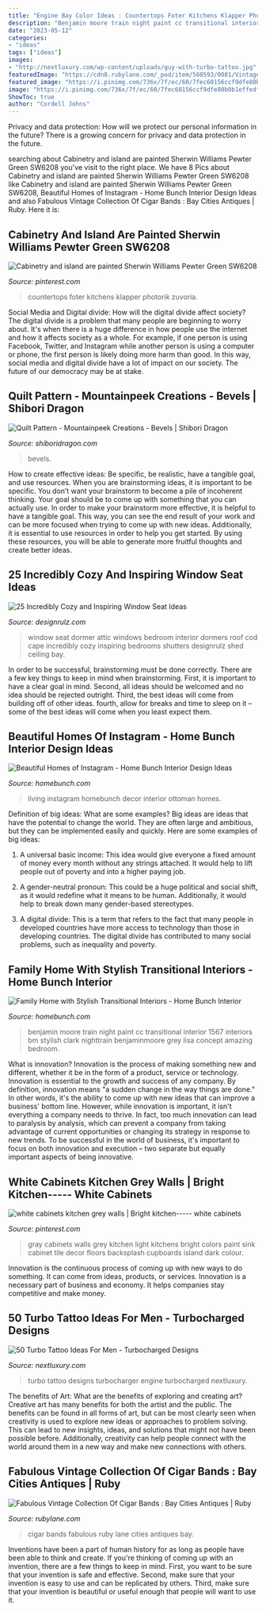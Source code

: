```yaml
---
title: "Engine Bay Color Ideas : Countertops Foter Kitchens Klapper Photorik Zuvoria"
description: "Benjamin moore train night paint cc transitional interior 1567 interiors bm stylish clark nighttrain benjaminmoore grey lisa concept amazing bedroom"
date: "2023-05-12"
categories:
- "ideas"
tags: ["ideas"]
images:
- "http://nextluxury.com/wp-content/uploads/guy-with-turbo-tattoo.jpg"
featuredImage: "https://cdn0.rubylane.com/_pod/item/560593/0081/Vintage-Collection-Cigar-Bands-full-7o-2048-81-r-ffffff-99abbc.jpg"
featured_image: "https://i.pinimg.com/736x/7f/ec/60/7fec60156ccf9dfe80b0b1effedf3e05.jpg"
image: "https://i.pinimg.com/736x/7f/ec/60/7fec60156ccf9dfe80b0b1effedf3e05.jpg"
ShowToc: true
author: "Cordell Johns"
---
```



Privacy and data protection: How will we protect our personal information in the future?
There is a growing concern for privacy and data protection in the future.

	

		
searching about Cabinetry and island are painted Sherwin Williams Pewter Green SW6208 you've visit to the right place. We have 8 Pics about Cabinetry and island are painted Sherwin Williams Pewter Green SW6208 like Cabinetry and island are painted Sherwin Williams Pewter Green SW6208, Beautiful Homes of Instagram - Home Bunch Interior Design Ideas and also Fabulous Vintage Collection Of Cigar Bands : Bay Cities Antiques | Ruby. Here it is:
		
    
## Cabinetry And Island Are Painted Sherwin Williams Pewter Green SW6208

<img loading=lazy src="https://i.pinimg.com/736x/7f/ec/60/7fec60156ccf9dfe80b0b1effedf3e05.jpg" onerror="this.onerror=null;this.src='https://tse4.mm.bing.net/th?id=OIP.r0NSMIJKI3rqhV0eYTgWTgHaO0&amp;pid=15.1';" alt="Cabinetry and island are painted Sherwin Williams Pewter Green SW6208">

_Source: pinterest.com_

>countertops foter kitchens klapper photorik zuvoria. 

	

Social Media and Digital divide: How will the digital divide affect society?
The digital divide is a problem that many people are beginning to worry about. It's when there is a huge difference in how people use the internet and how it affects society as a whole. For example, if one person is using Facebook, Twitter, and Instagram while another person is using a computer or phone, the first person is likely doing more harm than good. In this way, social media and digital divide have a lot of impact on our society. The future of our democracy may be at stake.

    
## Quilt Pattern - Mountainpeek Creations - Bevels | Shibori Dragon

<img loading=lazy src="http://cdn.shopify.com/s/files/1/1139/2550/products/Bevels-2_grande.JPG?v=1461503039" onerror="this.onerror=null;this.src='https://tse3.mm.bing.net/th?id=OIP.zFT2u5nVFaGr0g1FEs7tLQAAAA&amp;pid=15.1';" alt="Quilt Pattern - Mountainpeek Creations - Bevels | Shibori Dragon">

_Source: shiboridragon.com_

>bevels. 

	

How to create effective ideas: Be specific, be realistic, have a tangible goal, and use resources.
When you are brainstorming ideas, it is important to be specific. You don’t want your brainstorm to become a pile of incoherent thinking. Your goal should be to come up with something that you can actually use. In order to make your brainstorm more effective, it is helpful to have a tangible goal. This way, you can see the end result of your work and can be more focused when trying to come up with new ideas. Additionally, it is essential to use resources in order to help you get started. By using these resources, you will be able to generate more fruitful thoughts and create better ideas.

    
## 25 Incredibly Cozy And Inspiring Window Seat Ideas

<img loading=lazy src="http://cdn.designrulz.com/wp-content/uploads/2015/02/window-seat-ideas_designrulz-28.jpg" onerror="this.onerror=null;this.src='https://tse2.mm.bing.net/th?id=OIP.IAithZ5U2BCg0IccIZdNMgHaLJ&amp;pid=15.1';" alt="25 Incredibly Cozy and Inspiring Window Seat Ideas">

_Source: designrulz.com_

>window seat dormer attic windows bedroom interior dormers roof cod cape incredibly cozy inspiring bedrooms shutters designrulz shed ceiling bay. 

	

In order to be successful, brainstorming must be done correctly. There are a few key things to keep in mind when brainstorming. First, it is important to have a clear goal in mind. Second, all ideas should be welcomed and no idea should be rejected outright. Third, the best ideas will come from building off of other ideas. fourth, allow for breaks and time to sleep on it – some of the best ideas will come when you least expect them.

    
## Beautiful Homes Of Instagram - Home Bunch Interior Design Ideas

<img loading=lazy src="https://www.homebunch.com/wp-content/uploads/2017/09/blue-and-white-spring-decor-transitonal-living-room.jpg" onerror="this.onerror=null;this.src='https://tse1.mm.bing.net/th?id=OIP.4K7x3-20pgLO_r6iMws1NgHaKE&amp;pid=15.1';" alt="Beautiful Homes of Instagram - Home Bunch Interior Design Ideas">

_Source: homebunch.com_

>living instagram homebunch decor interior ottoman homes. 

	

Definition of big ideas: What are some examples?
Big ideas are ideas that have the potential to change the world. They are often large and ambitious, but they can be implemented easily and quickly. Here are some examples of big ideas:
1. A universal basic income: This idea would give everyone a fixed amount of money every month without any strings attached. It would help to lift people out of poverty and into a higher paying job.

2. A gender-neutral pronoun: This could be a huge political and social shift, as it would redefine what it means to be human. Additionally, it would help to break down many gender-based stereotypes.

3. A digital divide: This is a term that refers to the fact that many people in developed countries have more access to technology than those in developing countries. The digital divide has contributed to many social problems, such as inequality and poverty.

    
## Family Home With Stylish Transitional Interiors - Home Bunch Interior

<img loading=lazy src="http://www.homebunch.com/wp-content/uploads/Benjamin-Moore-Paint-Color.-Benjamin-Moore-Night-Train-1567-BenjaminMoore-NightTrain-1567-BenjaminMoorePaintColor-.jpg" onerror="this.onerror=null;this.src='https://tse3.mm.bing.net/th?id=OIP.WLBkmMB2DqPVhr0W5f9zlgHaFS&amp;pid=15.1';" alt="Family Home with Stylish Transitional Interiors - Home Bunch Interior">

_Source: homebunch.com_

>benjamin moore train night paint cc transitional interior 1567 interiors bm stylish clark nighttrain benjaminmoore grey lisa concept amazing bedroom. 

	

What is innovation?
Innovation is the process of making something new and different, whether it be in the form of a product, service or technology. Innovation is essential to the growth and success of any company. By definition, innovation means "a sudden change in the way things are done." In other words, it's the ability to come up with new ideas that can improve a business' bottom line.
However, while innovation is important, it isn't everything a company needs to thrive. In fact, too much innovation can lead to paralysis by analysis, which can prevent a company from taking advantage of current opportunities or changing its strategy in response to new trends. To be successful in the world of business, it's important to focus on both innovation and execution – two separate but equally important aspects of being innovative.

    
## White Cabinets Kitchen Grey Walls | Bright Kitchen----- White Cabinets

<img loading=lazy src="https://s-media-cache-ak0.pinimg.com/736x/26/36/bc/2636bc04610f06c7a4def29f4ae16f2b--light-grey-walls-gray-walls.jpg" onerror="this.onerror=null;this.src='https://tse1.mm.bing.net/th?id=OIP.zYkveIMvPxDUanbbFwf2igHaJ3&amp;pid=15.1';" alt="white cabinets kitchen grey walls | Bright kitchen----- white cabinets">

_Source: pinterest.com_

>gray cabinets walls grey kitchen light kitchens bright colors paint sink cabinet tile decor floors backsplash cupboards island dark colour. 

	

Innovation is the continuous process of coming up with new ways to do something. It can come from ideas, products, or services. Innovation is a necessary part of business and economy. It helps companies stay competitive and make money.

    
## 50 Turbo Tattoo Ideas For Men - Turbocharged Designs

<img loading=lazy src="http://nextluxury.com/wp-content/uploads/guy-with-turbo-tattoo.jpg" onerror="this.onerror=null;this.src='https://tse1.mm.bing.net/th?id=OIP.SytlrDerxT1bI-LsGj9jXAHaHa&amp;pid=15.1';" alt="50 Turbo Tattoo Ideas For Men - Turbocharged Designs">

_Source: nextluxury.com_

>turbo tattoo designs turbocharger engine turbocharged nextluxury. 

	

The benefits of Art: What are the benefits of exploring and creating art?
Creative art has many benefits for both the artist and the public. The benefits can be found in all forms of art, but can be most clearly seen when creativity is used to explore new ideas or approaches to problem solving. This can lead to new insights, ideas, and solutions that might not have been possible before. Additionally, creativity can help people connect with the world around them in a new way and make new connections with others.

    
## Fabulous Vintage Collection Of Cigar Bands : Bay Cities Antiques | Ruby

<img loading=lazy src="https://cdn0.rubylane.com/_pod/item/560593/0081/Vintage-Collection-Cigar-Bands-full-7o-2048-81-r-ffffff-99abbc.jpg" onerror="this.onerror=null;this.src='https://tse2.mm.bing.net/th?id=OIP.SgthPMFqQs09a4tEknl7uAHaJ4&amp;pid=15.1';" alt="Fabulous Vintage Collection Of Cigar Bands : Bay Cities Antiques | Ruby">

_Source: rubylane.com_

>cigar bands fabulous ruby lane cities antiques bay. 

	

Inventions have been a part of human history for as long as people have been able to think and create. If you're thinking of coming up with an invention, there are a few things to keep in mind. First, you want to be sure that your invention is safe and effective. Second, make sure that your invention is easy to use and can be replicated by others. Third, make sure that your invention is beautiful or useful enough that people will want to use it.

